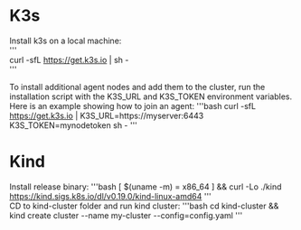 # K3s
Install k3s on a local machine:   
'''   
curl -sfL https://get.k3s.io | sh -  
'''  

To install additional agent nodes and add them to the cluster, run the installation script with the K3S_URL and K3S_TOKEN environment variables. Here is an example showing how to join an agent: 
'''bash
curl -sfL https://get.k3s.io | K3S_URL=https://myserver:6443 K3S_TOKEN=mynodetoken sh -
'''  

# Kind  
Install release binary: 
'''bash
[ $(uname -m) = x86_64 ] && curl -Lo ./kind https://kind.sigs.k8s.io/dl/v0.19.0/kind-linux-amd64
'''  
CD to kind-cluster folder and run kind cluster: 
'''bash
cd kind-cluster && kind create cluster --name my-cluster --config=config.yaml
'''